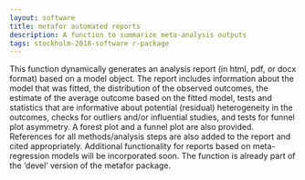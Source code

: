 ```yaml
---
layout: software
title: metafor automated reports
description: A function to summarize meta-analysis outputs
tags: stockholm-2018-software r-package
---
```

This function dynamically generates an analysis report (in html, pdf, or docx format) based on a model object. The report includes information about the model that was fitted, the distribution of the observed outcomes, the estimate of the average outcome based on the fitted model, tests and statistics that are informative about potential (residual) heterogeneity in the outcomes, checks for outliers and/or influential studies, and tests for funnel plot asymmetry. A forest plot and a funnel plot are also provided. References for all methods/analysis steps are also added to the report and cited appropriately. Additional functionality for reports based on meta-regression models will be incorporated soon. The function is already part of the ‘devel’ version of the metafor package.

<a href="https://github.com/wviechtb/metafor" title="GitHub" target="_blank" rel="noopener">
  <i class="fa fa-github fa-2x" style="color:#4FB3A9"></i>
</a>